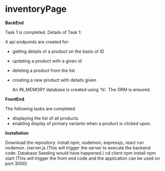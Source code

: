 # inventoryPage

**BackEnd**


Task 1 is completed.
Details of Task 1:

4 api endpoints are created for- 
- getting details of a product on the basis of ID
- updating a product with a given id
- deleting a product from the list
- creating a new product with details given

  An IN_MEMORY database is created using 'fs'. The ORM is ensured.

**FrontEnd**

The following tasks are completed
  - displaying the list of all products
  - enabling display of primary variants when a product is clicked upon.

**Installation**

Download the repository.
install npm, nodemon, expressjs, react
run nodemon ./server.js    (This will trigger the server to execute the backend code. Database Seeding would have happened.)
cd client
npm install
npm start                  (This will trigger the front end code and the application can be used on port 3000)
